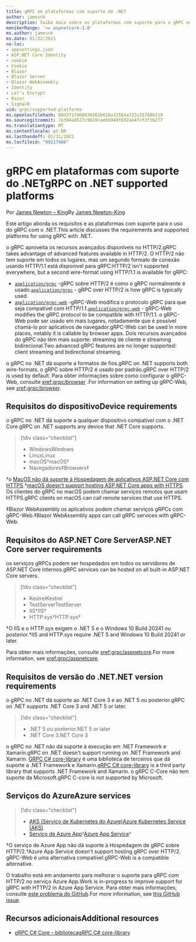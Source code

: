 ```yaml
---
title: gRPC em plataformas com suporte do .NET
author: jamesnk
description: Saiba mais sobre as plataformas com suporte para o gRPC no .NET.
monikerRange: '>= aspnetcore-3.0'
ms.author: jamesnk
ms.date: 01/22/2021
no-loc:
- appsettings.json
- ASP.NET Core Identity
- cookie
- Cookie
- Blazor
- Blazor Server
- Blazor WebAssembly
- Identity
- Let's Encrypt
- Razor
- SignalR
uid: grpc/supported-platforms
ms.openlocfilehash: 88d371f460839261b618a32564a723c257b0b119
ms.sourcegitcommit: 7e394a8527c9818caebb940f692ae4fcf2f1b277
ms.translationtype: MT
ms.contentlocale: pt-BR
ms.lasthandoff: 01/31/2021
ms.locfileid: "99217486"
---
```

# <a name="grpc-on-net-supported-platforms"></a><span data-ttu-id="28ab2-103">gRPC em plataformas com suporte do .NET</span><span class="sxs-lookup"><span data-stu-id="28ab2-103">gRPC on .NET supported platforms</span></span>

<span data-ttu-id="28ab2-104">Por [James Newton – King](https://twitter.com/jamesnk)</span><span class="sxs-lookup"><span data-stu-id="28ab2-104">By [James Newton-King](https://twitter.com/jamesnk)</span></span>

<span data-ttu-id="28ab2-105">Este artigo aborda os requisitos e as plataformas com suporte para o uso do gRPC com o .NET.</span><span class="sxs-lookup"><span data-stu-id="28ab2-105">This article discusses the requirements and supported platforms for using gRPC with .NET.</span></span>

<span data-ttu-id="28ab2-106">o gRPC aproveita os recursos avançados disponíveis no HTTP/2.</span><span class="sxs-lookup"><span data-stu-id="28ab2-106">gRPC takes advantage of advanced features available in  HTTP/2.</span></span> <span data-ttu-id="28ab2-107">O HTTP/2 não tem suporte em todos os lugares, mas um segundo formato de conexão usando HTTP/1.1 está disponível para gRPC:</span><span class="sxs-lookup"><span data-stu-id="28ab2-107">HTTP/2 isn't supported everywhere, but a second wire-format using HTTP/1.1 is available for gRPC:</span></span>

* <span data-ttu-id="28ab2-108">[`application/grpc`](https://github.com/grpc/grpc/blob/master/doc/PROTOCOL-HTTP2.md) -gRPC sobre HTTP/2 é como o gRPC normalmente é usado.</span><span class="sxs-lookup"><span data-stu-id="28ab2-108">[`application/grpc`](https://github.com/grpc/grpc/blob/master/doc/PROTOCOL-HTTP2.md) - gRPC over HTTP/2 is how gRPC is typically used.</span></span>
* <span data-ttu-id="28ab2-109">[`application/grpc-web`](https://github.com/grpc/grpc/blob/master/doc/PROTOCOL-WEB.md) -gRPC-Web modifica o protocolo gRPC para que seja compatível com HTTP/1.1.</span><span class="sxs-lookup"><span data-stu-id="28ab2-109">[`application/grpc-web`](https://github.com/grpc/grpc/blob/master/doc/PROTOCOL-WEB.md) - gRPC-Web modifies the gRPC protocol to be compatible with HTTP/1.1.</span></span> <span data-ttu-id="28ab2-110">o gRPC-Web pode ser usado em mais lugares, notadamente que é possível chamá-lo por aplicativos de navegador.</span><span class="sxs-lookup"><span data-stu-id="28ab2-110">gRPC-Web can be used in more places, notably it is callable by browser apps.</span></span> <span data-ttu-id="28ab2-111">Dois recursos avançados do gRPC não têm mais suporte: streaming de cliente e streaming bidirecional.</span><span class="sxs-lookup"><span data-stu-id="28ab2-111">Two advanced gRPC features are no longer supported: client streaming and bidirectional streaming.</span></span>

<span data-ttu-id="28ab2-112">o gRPC no .NET dá suporte a formatos de fios.</span><span class="sxs-lookup"><span data-stu-id="28ab2-112">gRPC on .NET supports both wire-formats.</span></span> <span data-ttu-id="28ab2-113">o gRPC sobre HTTP/2 é usado por padrão.</span><span class="sxs-lookup"><span data-stu-id="28ab2-113">gRPC over HTTP/2 is used by default.</span></span> <span data-ttu-id="28ab2-114">Para obter informações sobre como configurar o gRPC-Web, consulte <xref:grpc/browser> .</span><span class="sxs-lookup"><span data-stu-id="28ab2-114">For information on setting up gRPC-Web, see <xref:grpc/browser>.</span></span>

## <a name="device-requirements"></a><span data-ttu-id="28ab2-115">Requisitos do dispositivo</span><span class="sxs-lookup"><span data-stu-id="28ab2-115">Device requirements</span></span>

<span data-ttu-id="28ab2-116">o gRPC no .NET dá suporte a qualquer dispositivo compatível com o .NET Core.</span><span class="sxs-lookup"><span data-stu-id="28ab2-116">gRPC on .NET supports any device that .NET Core supports.</span></span>

> [!div class="checklist"]
>
> * <span data-ttu-id="28ab2-117">Windows</span><span class="sxs-lookup"><span data-stu-id="28ab2-117">Windows</span></span>
> * <span data-ttu-id="28ab2-118">Linux</span><span class="sxs-lookup"><span data-stu-id="28ab2-118">Linux</span></span>
> * <span data-ttu-id="28ab2-119">macOS&dagger;</span><span class="sxs-lookup"><span data-stu-id="28ab2-119">macOS&dagger;</span></span>
> * <span data-ttu-id="28ab2-120">Navegadores&Dagger;</span><span class="sxs-lookup"><span data-stu-id="28ab2-120">Browsers&Dagger;</span></span>

<span data-ttu-id="28ab2-121">&dagger;o [MacOS não dá suporte à Hospedagem de aplicativos ASP.NET Core com HTTPS](xref:grpc/troubleshoot#unable-to-start-aspnet-core-grpc-app-on-macos).</span><span class="sxs-lookup"><span data-stu-id="28ab2-121">&dagger;[macOS doesn't support hosting ASP.NET Core apps with HTTPS](xref:grpc/troubleshoot#unable-to-start-aspnet-core-grpc-app-on-macos).</span></span> <span data-ttu-id="28ab2-122">Os clientes do gRPC no macOS podem chamar serviços remotos que usam HTTPS.</span><span class="sxs-lookup"><span data-stu-id="28ab2-122">gRPC clients on macOS can call remote services that use HTTPS.</span></span>

<span data-ttu-id="28ab2-123">&Dagger;Blazor WebAssembly os aplicativos podem chamar serviços gRPCs com gRPC-Web.</span><span class="sxs-lookup"><span data-stu-id="28ab2-123">&Dagger;Blazor WebAssembly apps can call gRPC services with gRPC-Web.</span></span>

## <a name="aspnet-core-server-requirements"></a><span data-ttu-id="28ab2-124">Requisitos do ASP.NET Core Server</span><span class="sxs-lookup"><span data-stu-id="28ab2-124">ASP.NET Core server requirements</span></span>

<span data-ttu-id="28ab2-125">os serviços gRPCs podem ser hospedados em todos os servidores de ASP.NET Core internos.</span><span class="sxs-lookup"><span data-stu-id="28ab2-125">gRPC services can be hosted on all built-in ASP.NET Core servers.</span></span>

> [!div class="checklist"]
>
> * <span data-ttu-id="28ab2-126">Kestrel</span><span class="sxs-lookup"><span data-stu-id="28ab2-126">Kestrel</span></span>
> * <span data-ttu-id="28ab2-127">TestServer</span><span class="sxs-lookup"><span data-stu-id="28ab2-127">TestServer</span></span>
> * <span data-ttu-id="28ab2-128">IIS&dagger;</span><span class="sxs-lookup"><span data-stu-id="28ab2-128">IIS&dagger;</span></span>
> * <span data-ttu-id="28ab2-129">HTTP.sys&dagger;</span><span class="sxs-lookup"><span data-stu-id="28ab2-129">HTTP.sys&dagger;</span></span>

<span data-ttu-id="28ab2-130">&dagger;O IIS e o HTTP.sys exigem o .NET 5 e o Windows 10 Build 20241 ou posterior.</span><span class="sxs-lookup"><span data-stu-id="28ab2-130">&dagger;IIS and HTTP.sys require .NET 5 and Windows 10 Build 20241 or later.</span></span>

<span data-ttu-id="28ab2-131">Para obter mais informações, consulte <xref:grpc/aspnetcore>.</span><span class="sxs-lookup"><span data-stu-id="28ab2-131">For more information, see <xref:grpc/aspnetcore>.</span></span>

## <a name="net-version-requirements"></a><span data-ttu-id="28ab2-132">Requisitos de versão do .NET</span><span class="sxs-lookup"><span data-stu-id="28ab2-132">.NET version requirements</span></span>

<span data-ttu-id="28ab2-133">o gRPC no .NET dá suporte ao .NET Core 3 e ao .NET 5 ou posterior.</span><span class="sxs-lookup"><span data-stu-id="28ab2-133">gRPC on .NET supports .NET Core 3 and .NET 5 or later.</span></span>

> [!div class="checklist"]
>
> * <span data-ttu-id="28ab2-134">.NET 5 ou posterior</span><span class="sxs-lookup"><span data-stu-id="28ab2-134">.NET 5 or later</span></span>
> * <span data-ttu-id="28ab2-135">.NET Core 3</span><span class="sxs-lookup"><span data-stu-id="28ab2-135">.NET Core 3</span></span>

<span data-ttu-id="28ab2-136">o gRPC no .NET não dá suporte à execução em .NET Framework e Xamarin.</span><span class="sxs-lookup"><span data-stu-id="28ab2-136">gRPC on .NET doesn't support running on .NET Framework and Xamarin.</span></span> <span data-ttu-id="28ab2-137">[GRPC C# core-library](https://grpc.io/docs/languages/csharp/quickstart/) é uma biblioteca de terceiros que dá suporte a .NET Framework e Xamarin.</span><span class="sxs-lookup"><span data-stu-id="28ab2-137">[gRPC C# core-library](https://grpc.io/docs/languages/csharp/quickstart/) is a third party library that supports .NET Framework and Xamarin.</span></span> <span data-ttu-id="28ab2-138">o gRPC C-Core não tem suporte da Microsoft.</span><span class="sxs-lookup"><span data-stu-id="28ab2-138">gRPC C-core is not supported by Microsoft.</span></span>

## <a name="azure-services"></a><span data-ttu-id="28ab2-139">Serviços do Azure</span><span class="sxs-lookup"><span data-stu-id="28ab2-139">Azure services</span></span>

> [!div class="checklist"]
>
> * [<span data-ttu-id="28ab2-140">AKS (Serviço de Kubernetes do Azure)</span><span class="sxs-lookup"><span data-stu-id="28ab2-140">Azure Kubernetes Service (AKS)</span></span>](https://azure.microsoft.com/services/kubernetes-service/)
> * <span data-ttu-id="28ab2-141">[Serviço de Azure App](https://azure.microsoft.com/services/app-service/)&dagger;</span><span class="sxs-lookup"><span data-stu-id="28ab2-141">[Azure App Service](https://azure.microsoft.com/services/app-service/)&dagger;</span></span>

<span data-ttu-id="28ab2-142">&dagger;O serviço de Azure App não dá suporte à Hospedagem de gRPC sobre HTTP/2.</span><span class="sxs-lookup"><span data-stu-id="28ab2-142">&dagger;Azure App Service doesn't support hosting gRPC over HTTP/2.</span></span> <span data-ttu-id="28ab2-143">gRPC-Web é uma alternativa compatível.</span><span class="sxs-lookup"><span data-stu-id="28ab2-143">gRPC-Web is a compatible alternative.</span></span>

<span data-ttu-id="28ab2-144">O trabalho está em andamento para melhorar o suporte para gRPC com HTTP/2 no serviço Azure App.</span><span class="sxs-lookup"><span data-stu-id="28ab2-144">Work is in-progress to improve support for gRPC with HTTP/2 in Azure App Service.</span></span> <span data-ttu-id="28ab2-145">Para obter mais informações, consulte [este problema do GitHub](https://github.com/dotnet/AspNetCore/issues/9020).</span><span class="sxs-lookup"><span data-stu-id="28ab2-145">For more information, see [this GitHub issue](https://github.com/dotnet/AspNetCore/issues/9020).</span></span>

## <a name="additional-resources"></a><span data-ttu-id="28ab2-146">Recursos adicionais</span><span class="sxs-lookup"><span data-stu-id="28ab2-146">Additional resources</span></span>

* [<span data-ttu-id="28ab2-147">gRPC C# Core – biblioteca</span><span class="sxs-lookup"><span data-stu-id="28ab2-147">gRPC C# core-library</span></span>](https://grpc.io/docs/languages/csharp/quickstart/)
